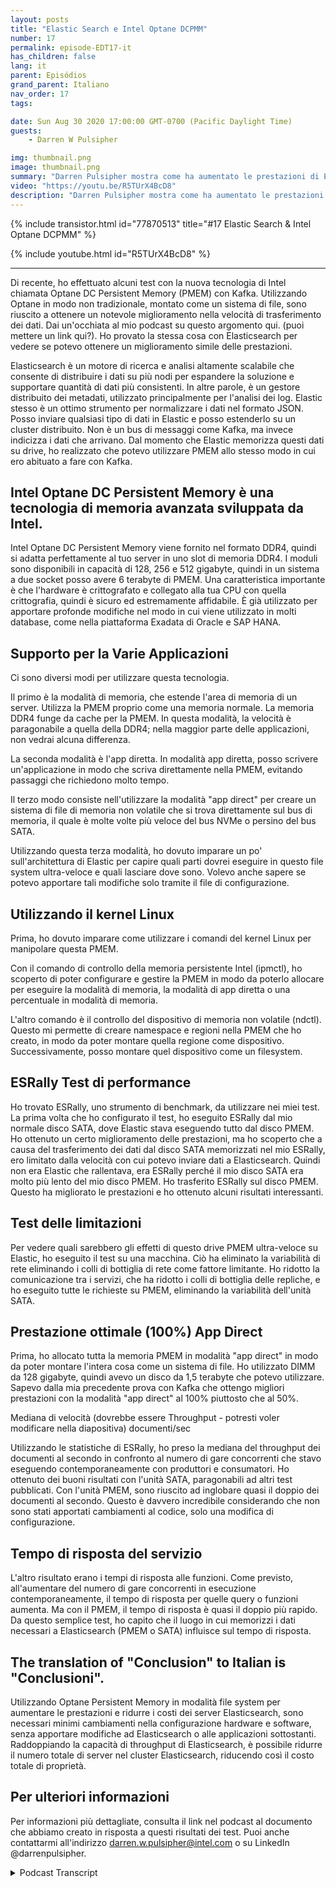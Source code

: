 ```yaml
---
layout: posts
title: "Elastic Search e Intel Optane DCPMM"
number: 17
permalink: episode-EDT17-it
has_children: false
lang: it
parent: Episódios
grand_parent: Italiano
nav_order: 17
tags:

date: Sun Aug 30 2020 17:00:00 GMT-0700 (Pacific Daylight Time)
guests:
    - Darren W Pulsipher

img: thumbnail.png
image: thumbnail.png
summary: "Darren Pulsipher mostra come ha aumentato le prestazioni di Elasticsearch utilizzando la memoria persistente Optane di Intel in modalità 100% app direct. I suoi test mostrano un incredibile aumento delle prestazioni del 2x. Raddoppiando la capacità di throughput, è possibile ridurre notevolmente il numero di server nel cluster Elasticsearch."
video: "https://youtu.be/R5TUrX4BcD8"
description: "Darren Pulsipher mostra come ha aumentato le prestazioni di Elasticsearch utilizzando la memoria persistente Optane di Intel in modalità 100% app direct. I suoi test mostrano un incredibile aumento delle prestazioni del 2x. Raddoppiando la capacità di throughput, è possibile ridurre notevolmente il numero di server nel cluster Elasticsearch."
---
```


<div>
{% include transistor.html id="77870513" title="#17 Elastic Search & Intel Optane DCPMM" %}

{% include youtube.html id="R5TUrX4BcD8" %}
</div>

---

Di recente, ho effettuato alcuni test con la nuova tecnologia di Intel chiamata Optane DC Persistent Memory (PMEM) con Kafka. Utilizzando Optane in modo non tradizionale, montato come un sistema di file, sono riuscito a ottenere un notevole miglioramento nella velocità di trasferimento dei dati. Dai un'occhiata al mio podcast su questo argomento qui. (puoi mettere un link qui?). Ho provato la stessa cosa con Elasticsearch per vedere se potevo ottenere un miglioramento simile delle prestazioni.

Elasticsearch è un motore di ricerca e analisi altamente scalabile che consente di distribuire i dati su più nodi per espandere la soluzione e supportare quantità di dati più consistenti. In altre parole, è un gestore distribuito dei metadati, utilizzato principalmente per l'analisi dei log. Elastic stesso è un ottimo strumento per normalizzare i dati nel formato JSON. Posso inviare qualsiasi tipo di dati in Elastic e posso estenderlo su un cluster distribuito. Non è un bus di messaggi come Kafka, ma invece indicizza i dati che arrivano. Dal momento che Elastic memorizza questi dati su drive, ho realizzato che potevo utilizzare PMEM allo stesso modo in cui ero abituato a fare con Kafka.

## Intel Optane DC Persistent Memory è una tecnologia di memoria avanzata sviluppata da Intel.

Intel Optane DC Persistent Memory viene fornito nel formato DDR4, quindi si adatta perfettamente al tuo server in uno slot di memoria DDR4. I moduli sono disponibili in capacità di 128, 256 e 512 gigabyte, quindi in un sistema a due socket posso avere 6 terabyte di PMEM. Una caratteristica importante è che l'hardware è crittografato e collegato alla tua CPU con quella crittografia, quindi è sicuro ed estremamente affidabile. È già utilizzato per apportare profonde modifiche nel modo in cui viene utilizzato in molti database, come nella piattaforma Exadata di Oracle e SAP HANA.

## Supporto per la Varie Applicazioni

Ci sono diversi modi per utilizzare questa tecnologia.

Il primo è la modalità di memoria, che estende l'area di memoria di un server. Utilizza la PMEM proprio come una memoria normale. La memoria DDR4 funge da cache per la PMEM. In questa modalità, la velocità è paragonabile a quella della DDR4; nella maggior parte delle applicazioni, non vedrai alcuna differenza.

La seconda modalità è l'app diretta. In modalità app diretta, posso scrivere un'applicazione in modo che scriva direttamente nella PMEM, evitando passaggi che richiedono molto tempo.

Il terzo modo consiste nell'utilizzare la modalità "app direct" per creare un sistema di file di memoria non volatile che si trova direttamente sul bus di memoria, il quale è molte volte più veloce del bus NVMe o persino del bus SATA.

Utilizzando questa terza modalità, ho dovuto imparare un po' sull'architettura di Elastic per capire quali parti dovrei eseguire in questo file system ultra-veloce e quali lasciare dove sono. Volevo anche sapere se potevo apportare tali modifiche solo tramite il file di configurazione.

## Utilizzando il kernel Linux

Prima, ho dovuto imparare come utilizzare i comandi del kernel Linux per manipolare questa PMEM.

Con il comando di controllo della memoria persistente Intel (ipmctl), ho scoperto di poter configurare e gestire la PMEM in modo da poterlo allocare per eseguire la modalità di memoria, la modalità di app diretta o una percentuale in modalità di memoria.

L'altro comando è il controllo del dispositivo di memoria non volatile (ndctl). Questo mi permette di creare namespace e regioni nella PMEM che ho creato, in modo da poter montare quella regione come dispositivo. Successivamente, posso montare quel dispositivo come un filesystem.

## ESRally Test di performance

Ho trovato ESRally, uno strumento di benchmark, da utilizzare nei miei test. La prima volta che ho configurato il test, ho eseguito ESRally dal mio normale disco SATA, dove Elastic stava eseguendo tutto dal disco PMEM. Ho ottenuto un certo miglioramento delle prestazioni, ma ho scoperto che a causa del trasferimento dei dati dal disco SATA memorizzati nel mio ESRally, ero limitato dalla velocità con cui potevo inviare dati a Elasticsearch. Quindi non era Elastic che rallentava, era ESRally perché il mio disco SATA era molto più lento del mio disco PMEM. Ho trasferito ESRally sul disco PMEM. Questo ha migliorato le prestazioni e ho ottenuto alcuni risultati interessanti.

## Test delle limitazioni

Per vedere quali sarebbero gli effetti di questo drive PMEM ultra-veloce su Elastic, ho eseguito il test su una macchina. Ciò ha eliminato la variabilità di rete eliminando i colli di bottiglia di rete come fattore limitante. Ho ridotto la comunicazione tra i servizi, che ha ridotto i colli di bottiglia delle repliche, e ho eseguito tutte le richieste su PMEM, eliminando la variabilità dell'unità SATA.

## Prestazione ottimale (100%) App Direct

Prima, ho allocato tutta la memoria PMEM in modalità "app direct" in modo da poter montare l'intera cosa come un sistema di file. Ho utilizzato DIMM da 128 gigabyte, quindi avevo un disco da 1,5 terabyte che potevo utilizzare. Sapevo dalla mia precedente prova con Kafka che ottengo migliori prestazioni con la modalità "app direct" al 100% piuttosto che al 50%.

Mediana di velocità (dovrebbe essere Throughput - potresti voler modificare nella diapositiva) documenti/sec

Utilizzando le statistiche di ESRally, ho preso la mediana del throughput dei documenti al secondo in confronto al numero di gare concorrenti che stavo eseguendo contemporaneamente con produttori e consumatori. Ho ottenuto dei buoni risultati con l'unità SATA, paragonabili ad altri test pubblicati. Con l'unità PMEM, sono riuscito ad inglobare quasi il doppio dei documenti al secondo. Questo è davvero incredibile considerando che non sono stati apportati cambiamenti al codice, solo una modifica di configurazione.

## Tempo di risposta del servizio

L'altro risultato erano i tempi di risposta alle funzioni. Come previsto, all'aumentare del numero di gare concorrenti in esecuzione contemporaneamente, il tempo di risposta per quelle query o funzioni aumenta. Ma con il PMEM, il tempo di risposta è quasi il doppio più rapido. Da questo semplice test, ho capito che il luogo in cui memorizzi i dati necessari a Elasticsearch (PMEM o SATA) influisce sul tempo di risposta.

## The translation of "Conclusion" to Italian is "Conclusioni".

Utilizzando Optane Persistent Memory in modalità file system per aumentare le prestazioni e ridurre i costi dei server Elasticsearch, sono necessari minimi cambiamenti nella configurazione hardware e software, senza apportare modifiche ad Elasticsearch o alle applicazioni sottostanti. Raddoppiando la capacità di throughput di Elasticsearch, è possibile ridurre il numero totale di server nel cluster Elasticsearch, riducendo così il costo totale di proprietà.

## Per ulteriori informazioni

Per informazioni più dettagliate, consulta il link nel podcast al documento che abbiamo creato in risposta a questi risultati dei test. Puoi anche contattarmi all'indirizzo darren.w.pulsipher@intel.com o su LinkedIn @darrenpulsipher.



<details>
<summary> Podcast Transcript </summary>

<p></p>

</details>
